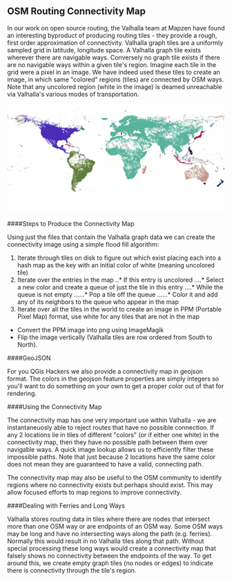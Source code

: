 ## OSM Routing Connectivity Map

In our work on open source routing, the Valhalla team at Mapzen have found an interesting byproduct of producing routing tiles - they provide a rough, first order approximation of connectivity. Valhalla graph tiles are a uniformly sampled grid in latitude, longitude space. A Valhalla graph tile exists wherever there are navigable ways. Conversely no graph tile exists if there are no navigable ways within a given tile's region. Imagine each tile in the grid were a pixel in an image. We have indeed used these tiles to create an image, in which same "colored" regions (tiles) are connected by OSM ways. Note that any uncolored region (white in the image) is deamed unreachable via Valhalla's various modes of transportation.

![](images/connectivity2.png)

####Steps to Produce the Connectivity Map

Using just the files that contain the Valhalla graph data we can create the connectivity image using a simple flood fill algorithm:

1. Iterate through tiles on disk to figure out which exist placing each into a hash map as the key with an initial color of white (meaning uncolored tile)
2. Iterate over the entries in the map
..* If this entry is uncolored
....* Select a new color and create a queue of just the tile in this entry
....* While the queue is not empty
......* Pop a tile off the queue
......* Color it and add any of its neighbors to the queue who appear in the map
3. Iterate over all the tiles in the world to create an image in PPM (Portable Pixel Map) format, use white for any tiles that are not in the map
* Convert the PPM image into png using ImageMagik
* Flip the image vertically (Valhalla tiles are row ordered from South to North).

####GeoJSON

For you QGis Hackers we also provide a connectivity map in geojson format. The colors in the geojson feature properties are simply integers so you'll want to do something on your own to get a proper color out of that for rendering.

####Using the Connectivity Map

The connectivity map has one very important use within Valhalla - we are instantaneuosly able to reject routes that have no possible connection. If any 2 locations lie in tiles of different "colors" (or if either one white) in the connectivity map, then they have no possible path between them over navigable ways. A quick image lookup allows us to efficiently filter these impossible paths. Note that just because 2 locations have the same color does not mean they are guaranteed to have a valid, connecting path.

The connectivity map may also be useful to the OSM community to identify regions where no connectivity exists but perhaps should exist. This may allow focused efforts to map regions to improve connectivity.

####Dealing with Ferries and Long Ways

Valhalla stores routing data in tiles where there are nodes that intersect more than one OSM way or are endpoints of an OSM way. Some OSM ways may be long and have no intersecting ways along the path (e.g. ferries). Normally this would result in no Valhalla tiles along that path. Without special processing these long ways would create a connectivity map that falsely shows no connectivity between the endpoints of the way. To get around this, we create empty graph tiles (no nodes or edges) to indicate there is connectivity through the tile's region.

